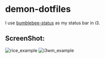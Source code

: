 # demon-dotfiles

I use <a href="https://github.com/tobi-wan-kenobi/bumblebee-status">bumblebee-status</a> as my status bar in i3.

## ScreenShot:
![rice_example](https://user-images.githubusercontent.com/69480361/138542966-132b7ebd-2c85-4901-b9b3-30855ffa1cac.jpg)
![i3wm_example](https://user-images.githubusercontent.com/69480361/138543608-9d7fb600-14d7-429f-99ab-49a1fb7777d5.png)
